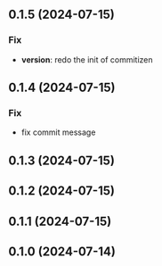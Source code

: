 ## 0.1.5 (2024-07-15)

### Fix

- **version**: redo the init of commitizen

## 0.1.4 (2024-07-15)

### Fix

- fix commit message

## 0.1.3 (2024-07-15)

## 0.1.2 (2024-07-15)

## 0.1.1 (2024-07-15)

## 0.1.0 (2024-07-14)
